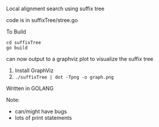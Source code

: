 Local alignment search using suffix tree

code is in suffixTree/stree.go

To Build

```
cd suffixTree
go build
```

can now output to a graphviz plot to visualize the suffix tree

1. Install GraphViz
2. `./suffixTree | dot -Tpng -o graph.png`

Written in GOLANG

Note:

- can/might have bugs
- lots of print statements
